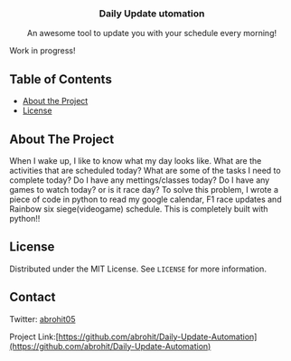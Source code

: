 <h3 align="center">Daily Update utomation</h3>
<p align="center">
  An awesome tool to update you with your schedule every morning!
 </p>

Work in progress!

<!-- TABLE OF CONTENTS -->
## Table of Contents
* [About the Project](#about-the-project)
* [License](#license)


<!-- ABOUT THE PROJECT -->
## About The Project

When I wake up, I like to know what my day looks like. What are the activities that are scheduled today? What are some of the tasks I need to complete today? Do I have any mettings/classes today? Do I have any games to watch today? or is it race day? To solve this problem, I wrote a piece of code in python to read my google calendar, F1 race updates and Rainbow six siege(videogame) schedule. This is completely built with python!!

<!-- LICENSE -->
## License

Distributed under the MIT License. See `LICENSE` for more information.

<!-- CONTACT -->
## Contact
Twitter: [abrohit05](https://twitter.com/abrohit05)

Project Link:[https://github.com/abrohit/Daily-Update-Automation](https://github.com/abrohit/Daily-Update-Automation)
